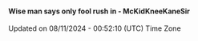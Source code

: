 #### Wise man says only fool rush in - McKidKneeKaneSir
Updated on 08/11/2024 - 00:52:10 (UTC) Time Zone

